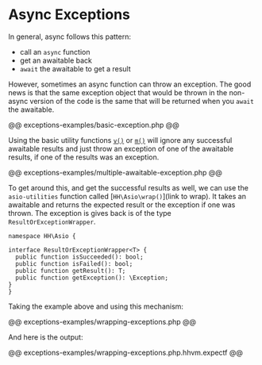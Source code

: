 # Async Exceptions

In general, async follows this pattern:

* call an `async` function
* get an awaitable back
* `await` the awaitable to get a result

However, sometimes an async function can throw an exception. The good news is that the same exception object that would be thrown in the non-async version of the code is the same that will be returned when you `await` the awaitable.

@@ exceptions-examples/basic-exception.php @@

Using the basic utility functions [`v()`](utility-functions.md) or [`m()`](utility-functions.md) will ignore any successful awaitable results and just throw an exception of one of the awaitable results, if one of the results was an exception.

@@ exceptions-examples/multiple-awaitable-exception.php @@

To get around this, and get the successful results as well, we can use the `asio-utilities` function called [`HH\Asio\wrap()`](link to wrap). It takes an awaitable and returns the expected result or the exception if one was thrown. The exception is gives back is of the type `ResultOrExceptionWrapper`.

```
namespace HH\Asio {

interface ResultOrExceptionWrapper<T> {
  public function isSucceeded(): bool;
  public function isFailed(): bool;
  public function getResult(): T;
  public function getException(): \Exception;
}
}
```

Taking the example above and using this mechanism:

@@ exceptions-examples/wrapping-exceptions.php @@

And here is the output:

@@ exceptions-examples/wrapping-exceptions.php.hhvm.expectf @@
